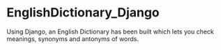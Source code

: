 # EnglishDictionary_Django
Using Django, an English Dictionary has been built which lets you check meanings, synonyms and antonyms of words.
